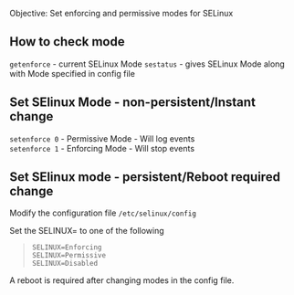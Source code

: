 Objective: Set enforcing and permissive modes for SELinux  

## How to check mode
`getenforce` - current SELinux Mode
`sestatus` - gives SELinux Mode along with Mode specified in config file 

## Set SElinux Mode - non-persistent/Instant change 
`setenforce 0` - Permissive Mode - Will log events   
`setenforce 1` - Enforcing Mode  - Will stop events  

## Set SElinux mode - persistent/Reboot required change
Modify the configuration file `/etc/selinux/config`  

Set the SELINUX=<OPT> to one of the following  
> `SELINUX=Enforcing`  
> `SELINUX=Permissive`  
> `SELINUX=Disabled`  
  
A reboot is required after changing modes in the config file.  



 







